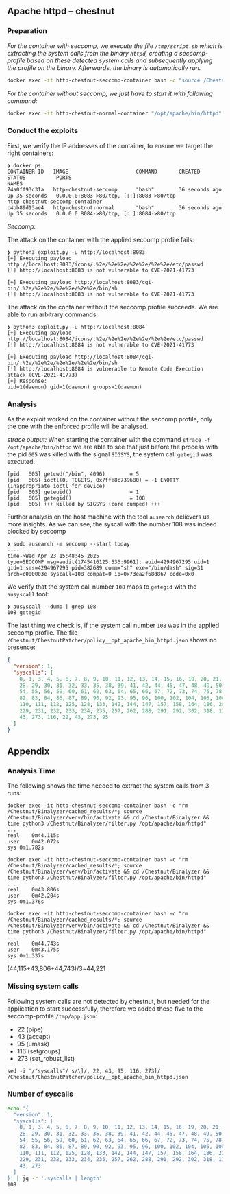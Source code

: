 ## Apache httpd – chestnut

### Preparation

_For the container with seccomp, we execute the file `/tmp/script.sh` which is extracting the system calls from the binary `httpd`, creating a seccomp-profile based on these detected system calls and subsequently applying the profile on the binary. Afterwards, the binary is automatically run._

```bash
docker exec -it http-chestnut-seccomp-container bash -c "source /Chestnut/Binalyzer/venv/bin/activate && /tmp/script.sh"
```

_For the container without seccomp, we just have to start it with following command:_

```bash
docker exec -it http-chestnut-normal-container "/opt/apache/bin/httpd"
```

### Conduct the exploits

First, we verify the IP addresses of the container, to ensure we target the right containers:

```
❯ docker ps
CONTAINER ID   IMAGE                      COMMAND       CREATED          STATUS          PORTS                                                                                  NAMES
74a0ff93c31a   http-chestnut-seccomp      "bash"        36 seconds ago   Up 35 seconds   0.0.0.0:8083->80/tcp, [::]:8083->80/tcp                                                http-chestnut-seccomp-container
c4bb89d13ae4   http-chestnut-normal       "bash"        36 seconds ago   Up 35 seconds   0.0.0.0:8084->80/tcp, [::]:8084->80/tcp
```

_Seccomp_:

The attack on the container with the applied seccomp profile fails:

```
❯ python3 exploit.py -u http://localhost:8083
[+] Executing payload http://localhost:8083/icons/.%2e/%2e%2e/%2e%2e/%2e%2e/etc/passwd
[!] http://localhost:8083 is not vulnerable to CVE-2021-41773

[+] Executing payload http://localhost:8083/cgi-bin/.%2e/%2e%2e/%2e%2e/%2e%2e/bin/sh
[!] http://localhost:8083 is not vulnerable to CVE-2021-41773
```

The attack on the container without the seccomp profile succeeds. We are able to run arbitrary commands:

```
❯ python3 exploit.py -u http://localhost:8084
[+] Executing payload http://localhost:8084/icons/.%2e/%2e%2e/%2e%2e/%2e%2e/etc/passwd
[!] http://localhost:8084 is not vulnerable to CVE-2021-41773

[+] Executing payload http://localhost:8084/cgi-bin/.%2e/%2e%2e/%2e%2e/%2e%2e/bin/sh
[!] http://localhost:8084 is vulnerable to Remote Code Execution attack (CVE-2021-41773)
[+] Response:
uid=1(daemon) gid=1(daemon) groups=1(daemon)
```

### Analysis

As the exploit worked on the container without the seccomp profile, only the one with the enforced profile will be analysed.

_strace output:_
When starting the container with the command `strace -f /opt/apache/bin/httpd` we are able to see that just before the process with the pid `605` was killed with the signal `SIGSYS`, the system call `getegid` was executed.

```
[pid   605] getcwd("/bin", 4096)        = 5
[pid   605] ioctl(0, TCGETS, 0x7ffe8c739680) = -1 ENOTTY (Inappropriate ioctl for device)
[pid   605] geteuid()                   = 1
[pid   605] getegid()                   = 108
[pid   605] +++ killed by SIGSYS (core dumped) +++
```

Further analysis on the host machine with the tool `ausearch` delievers us more insights.
As we can see, the syscall with the number 108 was indeed blocked by seccomp

```
❯ sudo ausearch -m seccomp --start today
----
time->Wed Apr 23 15:48:45 2025
type=SECCOMP msg=audit(1745416125.536:9961): auid=4294967295 uid=1 gid=1 ses=4294967295 pid=382689 comm="sh" exe="/bin/dash" sig=31 arch=c000003e syscall=108 compat=0 ip=0x73ea2f68d867 code=0x0
```

We verify that the system call number `108` maps to `getegid` with the `ausyscall` tool:

```
❯ ausyscall --dump | grep 108
108	getegid
```

The last thing we check is, if the system call number `108` was in the applied seccomp profile. The file `/Chestnut/ChestnutPatcher/policy__opt_apache_bin_httpd.json` shows no presence:

```json
{
  "version": 1,
  "syscalls": [
    0, 1, 3, 4, 5, 6, 7, 8, 9, 10, 11, 12, 13, 14, 15, 16, 19, 20, 21, 23, 24,
    28, 29, 30, 31, 32, 33, 35, 38, 39, 41, 42, 44, 45, 47, 48, 49, 50, 51, 52,
    54, 55, 56, 59, 60, 61, 62, 63, 64, 65, 66, 67, 72, 73, 74, 75, 78, 79, 80,
    82, 83, 84, 86, 87, 89, 90, 92, 93, 95, 96, 100, 102, 104, 105, 106, 107,
    110, 111, 112, 125, 128, 133, 142, 144, 147, 157, 158, 164, 186, 201, 202,
    229, 231, 232, 233, 234, 235, 257, 262, 288, 291, 292, 302, 318, 116, 22,
    43, 273, 116, 22, 43, 273, 95
  ]
}
```

## Appendix

### Analysis Time

The following shows the time needed to extract the system calls from 3 runs:

```
docker exec -it http-chestnut-seccomp-container bash -c "rm /Chestnut/Binalyzer/cached_results/*; source /Chestnut/Binalyzer/venv/bin/activate && cd /Chestnut/Binalyzer && time python3 /Chestnut/Binalyzer/filter.py /opt/apache/bin/httpd"
...
real	0m44.115s
user	0m42.072s
sys	0m1.782s

docker exec -it http-chestnut-seccomp-container bash -c "rm /Chestnut/Binalyzer/cached_results/*; source /Chestnut/Binalyzer/venv/bin/activate && cd /Chestnut/Binalyzer && time python3 /Chestnut/Binalyzer/filter.py /opt/apache/bin/httpd"
...
real	0m43.806s
user	0m42.204s
sys	0m1.376s

docker exec -it http-chestnut-seccomp-container bash -c "rm /Chestnut/Binalyzer/cached_results/*; source /Chestnut/Binalyzer/venv/bin/activate && cd /Chestnut/Binalyzer && time python3 /Chestnut/Binalyzer/filter.py /opt/apache/bin/httpd"
...
real	0m44.743s
user	0m43.175s
sys	0m1.337s
```

(44,115+43,806+44,743)/3=44,221

### Missing system calls

Following system calls are not detected by chestnut, but needed for the application to start successfully, therefore we added these five to the seccomp-profile `/tmp/app.json`:

- 22 (pipe)
- 43 (accept)
- 95 (umask)
- 116 (setgroups)
- 273 (set_robust_list)

```
sed -i '/"syscalls"/ s/\]/, 22, 43, 95, 116, 273]/' /Chestnut/ChestnutPatcher/policy__opt_apache_bin_httpd.json
```

### Number of syscalls

```bash
echo '{
  "version": 1,
  "syscalls": [
    0, 1, 3, 4, 5, 6, 7, 8, 9, 10, 11, 12, 13, 14, 15, 16, 19, 20, 21, 23, 24,
    28, 29, 30, 31, 32, 33, 35, 38, 39, 41, 42, 44, 45, 47, 48, 49, 50, 51, 52,
    54, 55, 56, 59, 60, 61, 62, 63, 64, 65, 66, 67, 72, 73, 74, 75, 78, 79, 80,
    82, 83, 84, 86, 87, 89, 90, 92, 93, 95, 96, 100, 102, 104, 105, 106, 107,
    110, 111, 112, 125, 128, 133, 142, 144, 147, 157, 158, 164, 186, 201, 202,
    229, 231, 232, 233, 234, 235, 257, 262, 288, 291, 292, 302, 318, 116, 22,
    43, 273
  ]
}' | jq -r '.syscalls | length'
108
```
